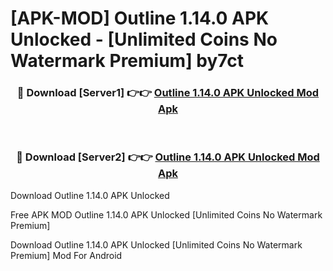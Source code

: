 # [APK-MOD] Outline 1.14.0 APK Unlocked - [Unlimited Coins No Watermark Premium] by7ct



<div align="center">
<h3>🔴 Download [Server1] 👉👉 <a href="https://momento.my/?title=Outline_1.14.0_APK_Unlocked">Outline 1.14.0 APK Unlocked Mod Apk</a></h3><br>

<h3>🔴 Download [Server2] 👉👉 <a href="https://momento.my/?title=Outline_1.14.0_APK_Unlocked">Outline 1.14.0 APK Unlocked Mod Apk</a></h3>
</div>



Download Outline 1.14.0 APK Unlocked 

Free APK MOD Outline 1.14.0 APK Unlocked [Unlimited Coins No Watermark Premium]

Download Outline 1.14.0 APK Unlocked [Unlimited Coins No Watermark Premium] Mod For Android
